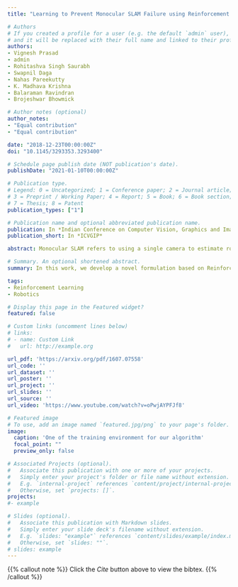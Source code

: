 ```yaml
---
title: "Learning to Prevent Monocular SLAM Failure using Reinforcement Learning"

# Authors
# If you created a profile for a user (e.g. the default `admin` user), write the username (folder name) here 
# and it will be replaced with their full name and linked to their profile.
authors:
- Vignesh Prasad
- admin
- Rohitashva Singh Saurabh
- Swapnil Daga
- Nahas Pareekutty
- K. Madhava Krishna
- Balaraman Ravindran
- Brojeshwar Bhowmick

# Author notes (optional)
author_notes:
- "Equal contribution"
- "Equal contribution"

date: "2018-12-23T00:00:00Z"
doi: "10.1145/3293353.3293400"

# Schedule page publish date (NOT publication's date).
publishDate: "2021-01-10T00:00:00Z"

# Publication type.
# Legend: 0 = Uncategorized; 1 = Conference paper; 2 = Journal article;
# 3 = Preprint / Working Paper; 4 = Report; 5 = Book; 6 = Book section;
# 7 = Thesis; 8 = Patent
publication_types: ["1"]

# Publication name and optional abbreviated publication name.
publication: In *Indian Conference on Computer Vision, Graphics and Image Processing 2018*
publication_short: In *ICVGIP*

abstract: Monocular SLAM refers to using a single camera to estimate robot ego motion while building a map of the environment. While Monocular SLAM is a well studied problem, automating Monocular SLAM by integrating it with trajectory planning frameworks is particularly challenging. This paper presents a novel formulation based on Reinforcement Learning (RL) that generates fail safe trajectories wherein the SLAM generated outputs do not deviate largely from their true values. Quintessentially, the RL framework successfully learns the otherwise complex relation between perceptual inputs and motor actions and uses this knowledge to generate trajectories that do not cause failure of SLAM. We show systematically in simulations how the quality of the SLAM dramatically improves when trajectories are computed using RL. Our method scales effectively across Monocular SLAM frameworks in both simulation and in real world experiments with a mobile robot.

# Summary. An optional shortened abstract.
summary: In this work, we develop a novel formulation based on Reinforcement Learning that generates fail safe trajectories while using Monocular SLAM for localization.

tags:
- Reinforcement Learning
- Robotics

# Display this page in the Featured widget?
featured: false

# Custom links (uncomment lines below)
# links:
# - name: Custom Link
#   url: http://example.org

url_pdf: 'https://arxiv.org/pdf/1607.07558'
url_code: ''
url_dataset: ''
url_poster: ''
url_project: ''
url_slides: ''
url_source: ''
url_video: 'https://www.youtube.com/watch?v=oPwjAYPFJf8'

# Featured image
# To use, add an image named `featured.jpg/png` to your page's folder. 
image:
  caption: 'One of the training environment for our algorithm'
  focal_point: ""
  preview_only: false

# Associated Projects (optional).
#   Associate this publication with one or more of your projects.
#   Simply enter your project's folder or file name without extension.
#   E.g. `internal-project` references `content/project/internal-project/index.md`.
#   Otherwise, set `projects: []`.
projects:
#- example

# Slides (optional).
#   Associate this publication with Markdown slides.
#   Simply enter your slide deck's filename without extension.
#   E.g. `slides: "example"` references `content/slides/example/index.md`.
#   Otherwise, set `slides: ""`.
# slides: example
---
```


{{% callout note %}}
Click the *Cite* button above to view the bibtex.
{{% /callout %}}

